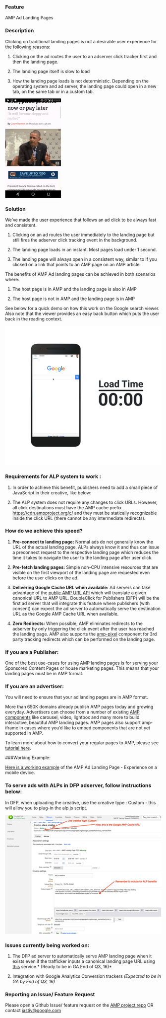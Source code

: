 ### **Feature**
AMP Ad Landing Pages
### **Description**
Clicking on traditional landing pages is not a desirable user experience for the following reasons:

1. Clicking on the ad routes the user to an adserver click tracker first and then the landing page. 
	
2. The landing page itself is slow to load
	
3. How the landing page loads is not deterministic. Depending on the operating system and ad server, the landing page could open in a new tab, on the same tab or in a custom tab.

![image alt text](Android_LP.gif)

### **Solution**

We’ve made the user experience that follows an ad click to be always fast and consistent. 

1. Clicking on an ad routes the user immediately to the landing page but still fires the adserver click tracking event in the background.
	
2. The landing page loads in an instant. Most pages load under 1 second.
	
3. The landing page will always open in a consistent way, similar to if you clicked on a link that points to an AMP page on an AMP article.

The benefits of AMP Ad landing pages can be achieved in both scenarios where:

1. The host page is in AMP and the landing page is also in AMP
	
2. The host page is not in AMP and the landing page is in AMP

See below for a quick demo on how this work on the Google search viewer. Also note that the viewer provides an easy back button which puts the user back in the reading context.

![image alt text](Google_Viewer.gif)

### **Requirements for ALP system to work :**

1. In order to achieve this benefit, publishers need to add a small piece of JavaScript in their creative, like below: 

	<script async src="https://cdn.ampproject.org/alp.js"></script>

2. The ALP system does not require any changes to click URLs. However, all click destinations must have the AMP cache prefix https://cdn.ampproject.org/c/ and they must be statically recognizable inside the click URL (there cannot be any intermediate redirects).

### **How do we achieve this speed?**

1. **Pre-connect to landing page:** Normal ads do not generally know the URL of the actual landing page. ALPs always know it and thus can issue a preconnect request to the respective landing page which reduces the time it takes to navigate the user to the landing page after user click.

2. **Pre-fetch landing pages:** Simple non-CPU intensive resources that are visible on the first viewport of the landing page are requested even before the user clicks on the ad.

3. **Delivering Google Cache URL when available:** Ad servers can take advantage of the [public AMP URL API](https://developers.google.com/amp/cache/reference/acceleratedmobilepageurl/rest/) which will translate a given canonical URL to AMP URL. DoubleClick for Publishers (DFP) will be the first ad server that will integrate this feature where publishers (with consent) can expect the ad server to automatically serve the destination URL as the Google AMP Cache URL when available. 

4. **Zero Redirects:** When possible, AMP eliminates redirects to the adserver by only triggering the click event after the user has reached the landing page. AMP also supports the [amp-pixel](https://github.com/ampproject/amphtml/blob/master/builtins/amp-pixel.md) component for 3rd party tracking redirects which can be performed on the landing page. 

### If you are a Publisher:

One of the best use-cases for using AMP landing pages is for serving your Sponsored Content Pages or house marketing pages. This means that your landing pages must be in AMP format. 

### If you are an advertiser:

You will need to ensure that your ad landing pages are in AMP format. 

More than 650K domains already publish AMP pages today and growing everyday. Advertisers can choose from a number of existing [AMP components](https://github.com/ampproject/amphtml/tree/master/extensions) like carousel, video, lightbox and many more to build interactive, beautiful AMP landing pages. AMP pages also support amp-iframe in cases where you’d like to embed components that are not yet supported in AMP. 

To learn more about how to convert your regular pages to AMP, please see [tutorial here](https://www.ampproject.org/docs/get_started/create.html). 

###Working Example:

[Here is a working example](http://dfp-amp-testing-1185.appspot.com/amp_tests/amp-alp-demo.html) of the AMP Ad Landing Page - Experience on a mobile device.

### To serve ads with ALPs in DFP adserver, follow instructions below:

In DFP, when uploading the creative, use the creative type : Custom - this will allow you to plug-in the alp.js script.

![image alt text](dfp.png)


### **Issues currently being worked on:**

1. The DFP ad server to automatically serve AMP landing page when it exists even if the trafficker inputs a canonical landing page URL using [this](https://developers.google.com/amp/cache/reference/acceleratedmobilepageurl/rest/) service.* (Ready to be in GA End of Q3, 16)*
	
2. Integration with Google Analytics Conversion trackers *(Expected  to be in GA by End of Q3, 16)*

### **Reporting an Issue/ Feature Request**

Please open a Github Issue/ feature request on the [AMP project repo](https://github.com/ampproject/amphtml/issues) OR contact jastiv@google.com

